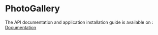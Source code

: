 # PhotoGallery
The API documentation and application installation guide is available on : [Documentation](/docs/index.adoc)
